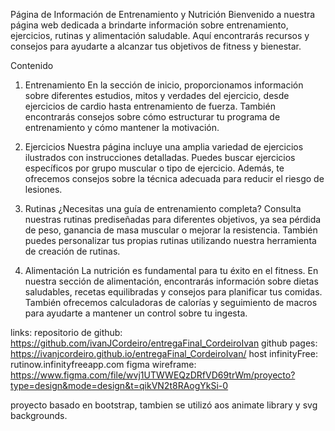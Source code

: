 Página de Información de Entrenamiento y Nutrición
Bienvenido a nuestra página web dedicada a brindarte información sobre entrenamiento, ejercicios, rutinas y alimentación saludable. Aquí encontrarás recursos y consejos para ayudarte a alcanzar tus objetivos de fitness y bienestar.

Contenido
1. Entrenamiento
En la sección de inicio, proporcionamos información sobre diferentes estudios, mitos y verdades del ejercicio, desde ejercicios de cardio hasta entrenamiento de fuerza. También encontrarás consejos sobre cómo estructurar tu programa de entrenamiento y cómo mantener la motivación.

2. Ejercicios
Nuestra página incluye una amplia variedad de ejercicios ilustrados con instrucciones detalladas. Puedes buscar ejercicios específicos por grupo muscular o tipo de ejercicio. Además, te ofrecemos consejos sobre la técnica adecuada para reducir el riesgo de lesiones.

3. Rutinas
¿Necesitas una guía de entrenamiento completa? Consulta nuestras rutinas prediseñadas para diferentes objetivos, ya sea pérdida de peso, ganancia de masa muscular o mejorar la resistencia. También puedes personalizar tus propias rutinas utilizando nuestra herramienta de creación de rutinas.

4. Alimentación
La nutrición es fundamental para tu éxito en el fitness. En nuestra sección de alimentación, encontrarás información sobre dietas saludables, recetas equilibradas y consejos para planificar tus comidas. También ofrecemos calculadoras de calorías y seguimiento de macros para ayudarte a mantener un control sobre tu ingesta.

links:
repositorio de github: https://github.com/ivanJCordeiro/entregaFinal_CordeiroIvan
github pages: https://ivanjcordeiro.github.io/entregaFinal_CordeiroIvan/
host infinityFree: rutinow.infinityfreeapp.com
figma wireframe: https://www.figma.com/file/wvj1UTWWEQzDRfVD69trWm/proyecto?type=design&mode=design&t=qikVN2t8RAogYkSi-0

proyecto basado en bootstrap, tambien se utilizó aos animate library y svg backgrounds.
